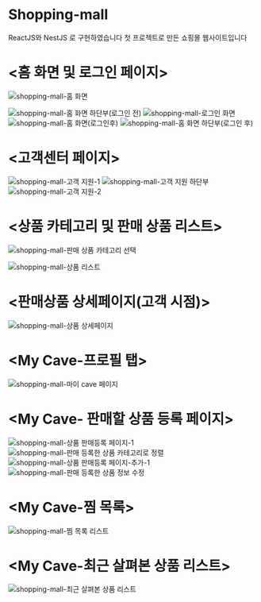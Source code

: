 # Shopping-mall
ReactJS와 NestJS 로 구현하였습니다
첫 프로젝트로 만든 쇼핑몰 웹사이트입니다

# <홈 화면 및 로그인 페이지>
![shopping-mall-홈 화면](https://github.com/user-attachments/assets/7e5ced6e-dc44-477c-ad1f-0d55b648548e)

![shopping-mall-홈 화면 하단부(로그인 전)](https://github.com/user-attachments/assets/ec66a780-9c22-4b95-913b-f22586d63e86)
![shopping-mall-로그인 화면](https://github.com/user-attachments/assets/c11f7505-dd2d-4683-afa9-27febcebc41b)
![shopping-mall-홈 화면(로그인후)](https://github.com/user-attachments/assets/9f3e5aa5-842f-4e09-b677-da7df452f6d2)
![shopping-mall-홈 화면 하단부(로그인 후)](https://github.com/user-attachments/assets/fe42e527-f176-400d-937f-50769a483243)

# <고객센터 페이지>
![shopping-mall-고객 지원-1](https://github.com/user-attachments/assets/2807063d-0f29-49c3-9f39-dc221375bd95)
![shopping-mall-고객 지원 하단부](https://github.com/user-attachments/assets/3262b8e5-da68-461c-944a-d6448bf969d1)
![shopping-mall-고객 지원-2](https://github.com/user-attachments/assets/0a430625-bd0b-40b7-8afd-4bdb56dd13d6)

# <상품 카테고리 및 판매 상품 리스트>
![shopping-mall-판매 상품 카테고리 선택](https://github.com/user-attachments/assets/f8619c5b-d14a-4df0-8c8a-1bf8abcbf332)

![shopping-mall-상품 리스트](https://github.com/user-attachments/assets/4cffd778-52ee-48c6-98a1-bb753d245fe4)

# <판매상품 상세페이지(고객 시점)>
![shopping-mall-상품 상세페이지](https://github.com/user-attachments/assets/9f53e10a-32f9-4a5d-aa05-3756d35cfd28)

# <My Cave-프로필 탭>
![shopping-mall-마이 cave 페이지](https://github.com/user-attachments/assets/91804435-8d8d-4376-b6fa-ae955b80305b)

# <My Cave- 판매할 상품 등록 페이지>
![shopping-mall-상품 판매등록 페이지-1](https://github.com/user-attachments/assets/c1494f90-3f07-4716-aaa1-7999260d0960)
![shopping-mall-판매 등록한 상품 카테고리로 정렬](https://github.com/user-attachments/assets/bc9af446-6ff2-4fc8-b4cc-952b142c2f55)
![shopping-mall-상품 판매등록 페이지-추가-1](https://github.com/user-attachments/assets/d1881c47-6adf-4a78-9068-f715dca85383)
![shopping-mall-판매 등록한 상품 정보 수정](https://github.com/user-attachments/assets/5590fdec-7d21-45af-a2a8-4c12e41bcf7b)

# <My Cave-찜 목록>
![shopping-mall-찜 목록 리스트](https://github.com/user-attachments/assets/5d1d0c84-267a-4268-ba66-2e41c6200815)

# <My Cave-최근 살펴본 상품 리스트>
![shopping-mall-최근 살펴본 상품 리스트](https://github.com/user-attachments/assets/7ec9a9cb-7233-44d2-bc10-0929f10f0cac)


